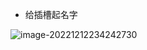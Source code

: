 - 给插槽起名字

![image-20221212234242730](https://finzulpic.oss-cn-hangzhou.aliyuncs.com/image-20221212234242730.png)